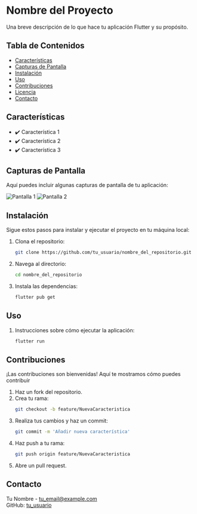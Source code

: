 # Nombre del Proyecto

Una breve descripción de lo que hace tu aplicación Flutter y su propósito.

## Tabla de Contenidos
- [Características](#características)
- [Capturas de Pantalla](#capturas-de-pantalla)
- [Instalación](#instalación)
- [Uso](#uso)
- [Contribuciones](#contribuciones)
- [Licencia](#licencia)
- [Contacto](#contacto)

## Características
- ✔️ Característica 1
- ✔️ Característica 2
- ✔️ Característica 3

## Capturas de Pantalla
Aquí puedes incluir algunas capturas de pantalla de tu aplicación:

![Pantalla 1](ruta/a/tu/imagen1.png)
![Pantalla 2](ruta/a/tu/imagen2.png)

## Instalación
Sigue estos pasos para instalar y ejecutar el proyecto en tu máquina local:

1. Clona el repositorio:
   ```bash
   git clone https://github.com/tu_usuario/nombre_del_repositorio.git
2. Navega al directorio:
    ```bash
    cd nombre_del_repositorio
3. Instala las dependencias:
    ```bash
    flutter pub get
## Uso
1. Instrucciones sobre cómo ejecutar la aplicación:
    ```bash
    flutter run
## Contribuciones
¡Las contribuciones son bienvenidas! Aquí te mostramos cómo puedes contribuir

1. Haz un fork del repositorio.
2. Crea tu rama:
    ```bash
    git checkout -b feature/NuevaCaracteristica
3. Realiza tus cambios y haz un commit:
    ```bash
    git commit -m 'Añadir nueva característica'
4. Haz push a tu rama:
    ```bash
    git push origin feature/NuevaCaracteristica
5. Abre un pull request.

## Contacto
Tu Nombre - [tu_email@example.com](mailto:tu_email@example.com)  
GitHub: [tu_usuario](https://github.com/tu_usuario)

